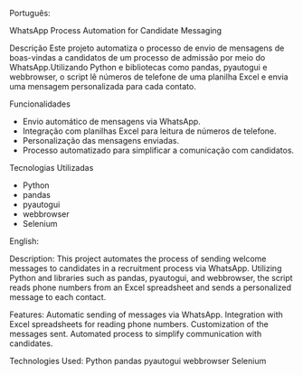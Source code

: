 Português:

WhatsApp Process Automation for Candidate Messaging

Descrição
Este projeto automatiza o processo de envio de mensagens de boas-vindas a candidatos de um processo de admissão 
por meio do WhatsApp.Utilizando Python e bibliotecas como pandas, pyautogui e webbrowser, o script lê números de telefone 
de uma planilha Excel e envia uma mensagem personalizada para cada contato.

 Funcionalidades
- Envio automático de mensagens via WhatsApp.
- Integração com planilhas Excel para leitura de números de telefone.
- Personalização das mensagens enviadas.
- Processo automatizado para simplificar a comunicação com candidatos.

 Tecnologias Utilizadas
- Python
- pandas
- pyautogui
- webbrowser
- Selenium 


English:

Description:
This project automates the process of sending welcome messages to candidates in a recruitment process via WhatsApp. Utilizing Python and libraries such as pandas, pyautogui, and webbrowser, the script reads phone numbers from an Excel spreadsheet and sends a personalized message to each contact.

Features:
Automatic sending of messages via WhatsApp.
Integration with Excel spreadsheets for reading phone numbers.
Customization of the messages sent.
Automated process to simplify communication with candidates.

Technologies Used:
Python
pandas
pyautogui
webbrowser
Selenium
